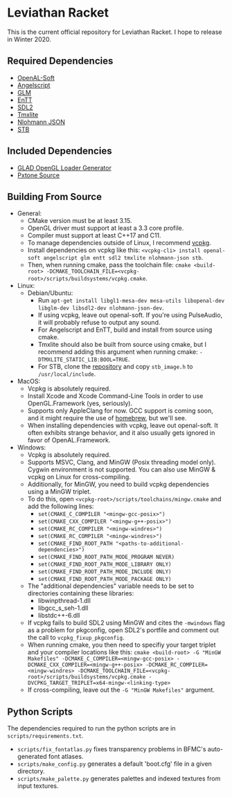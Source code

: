 # Leviathan Racket
This is the current official repository for Leviathan Racket.
I hope to release in Winter 2020.
## Required Dependencies
- [OpenAL-Soft](https://github.com/kcat/openal-soft)
- [Angelscript](https://github.com/codecat/angelscript-mirror)
- [GLM](https://github.com/g-truc/glm)
- [EnTT](https://github.com/skypjack/entt)
- [SDL2](https://www.libsdl.org/download-2.0.php)
- [Tmxlite](https://github.com/fallahn/tmxlite)
- [Nlohmann JSON](https://github.com/nlohmann/json)
- [STB](https://github.com/nothings/stb)
## Included Dependencies
- [GLAD OpenGL Loader Generator](https://glad.dav1d.de)
- [Pxtone Source](https://pxtone.org/developer)
## Building From Source
- General:
  - CMake version must be at least 3.15.
  - OpenGL driver must support at least a 3.3 core profile.
  - Compiler must support at least C++17 and C11.
  - To manage dependencies outside of Linux, I recommend [vcpkg](https://github.com/microsoft/vcpkg).
  - Install dependencies on vcpkg like this: `<vcpkg-cli> install openal-soft angelscript glm entt sdl2 tmxlite nlohmann-json stb`.
  - Then, when running cmake, pass the toolchain file: `cmake <build-root> -DCMAKE_TOOLCHAIN_FILE=<vcpkg-root>/scripts/buildsystems/vcpkg.cmake`.
- Linux:
  - Debian/Ubuntu:
    - Run `apt-get install libgl1-mesa-dev mesa-utils libopenal-dev libglm-dev libsdl2-dev nlohmann-json-dev`.
    - If using vcpkg, leave out openal-soft. If you're using PulseAudio, it will probably refuse to output any sound.
    - For Angelscript and EnTT, build and install from source using cmake.
    - Tmxlite should also be built from source using cmake, but I recommend adding this argument when running cmake: `-DTMXLITE_STATIC_LIB:BOOL=TRUE`.
    - For STB, clone the [repository](https://github.com/nothings/stb) and copy `stb_image.h` to `/usr/local/include`.
- MacOS:
  - Vcpkg is absolutely required.
  - Install Xcode and Xcode Command-Line Tools in order to use OpenGL.Framework (yes, seriously).
  - Supports only AppleClang for now. GCC support is coming soon, and it might require the use of [homebrew](https://brew.sh/), but we'll see.
  - When installing dependencies with vcpkg, leave out openal-soft. It often exhibits strange behavior, and it also usually gets ignored in favor of OpenAL.Framework.
- Windows:
  - Vcpkg is absolutely required.
  - Supports MSVC, Clang, and MinGW (Posix threading model only). Cygwin environment is not supported. You can also use MinGW & vcpkg on Linux for cross-compiling.
  - Additionally, for MinGW, you need to build vcpkg dependencies using a MinGW triplet.
  - To do this, open `<vcpkg-root>/scripts/toolchains/mingw.cmake` and add the following lines:
    - `set(CMAKE_C_COMPILER "<mingw-gcc-posix>")`
    - `set(CMAKE_CXX_COMPILER "<mingw-g++-posix>")`
    - `set(CMAKE_RC_COMPILER "<mingw-windres>")`
    - `set(CMAKE_RC_COMPILER "<mingw-windres>")`
    - `set(CMAKE_FIND_ROOT_PATH "<paths-to-additional-dependencies>")`
    - `set(CMAKE_FIND_ROOT_PATH_MODE_PROGRAM NEVER)`
    - `set(CMAKE_FIND_ROOT_PATH_MODE_LIBRARY ONLY)`
    - `set(CMAKE_FIND_ROOT_PATH_MODE_INCLUDE ONLY)`
    - `set(CMAKE_FIND_ROOT_PATH_MODE_PACKAGE ONLY)`
  - The "additional dependencies" variable needs to be set to directories containing these libraries:
    - libwinpthread-1.dll
    - libgcc_s_seh-1.dll
    - libstdc++-6.dll
  - If vcpkg fails to build SDL2 using MinGW and cites the `-mwindows` flag as a problem for pkgconfig, open SDL2's portfile and comment out the call to `vcpkg_fixup_pkgconfig`.
  - When running cmake, you then need to specifiy your target triplet and your compiler locations like this: `cmake <build-root> -G "MinGW Makefiles" -DCMAKE_C_COMPILER=<mingw-gcc-posix> -DCMAKE_CXX_COMPILER=<mingw-g++-posix> -DCMAKE_RC_COMPILER=<mingw-windres> -DCMAKE_TOOLCHAIN_FILE=<vcpkg-root>/scripts/buildsystems/vcpkg.cmake -DVCPKG_TARGET_TRIPLET=x64-mingw-<linking-type>`
  - If cross-compiling, leave out the `-G "MinGW Makefiles"` argument.
## Python Scripts
The dependencies required to run the python scripts are in `scripts/requirements.txt`.
- `scripts/fix_fontatlas.py` fixes transparency problems in BFMC's auto-generated font atlases.
- `scripts/make_config.py` generates a default 'boot.cfg' file in a given directory.
- `scripts/make_palette.py` generates palettes and indexed textures from input textures.
